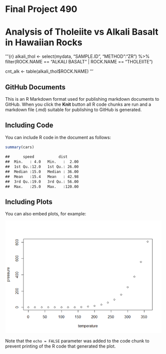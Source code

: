 Final Project 490
================

# Analysis of Tholeiite vs Alkali Basalt in Hawaiian Rocks

’’’{r} alkali\_thol \<- select(mydata, “SAMPLE.ID”, “METHOD”:“ZR”) %\>%
filter(ROCK.NAME == “ALKALI BASALT” | ROCK.NAME == “THOLEIITE”)

cnt\_alk \<- table(alkali\_thol$ROCK.NAME) ’’’

## GitHub Documents

This is an R Markdown format used for publishing markdown documents to
GitHub. When you click the **Knit** button all R code chunks are run and
a markdown file (.md) suitable for publishing to GitHub is generated.

## Including Code

You can include R code in the document as follows:

``` r
summary(cars)
```

    ##      speed           dist       
    ##  Min.   : 4.0   Min.   :  2.00  
    ##  1st Qu.:12.0   1st Qu.: 26.00  
    ##  Median :15.0   Median : 36.00  
    ##  Mean   :15.4   Mean   : 42.98  
    ##  3rd Qu.:19.0   3rd Qu.: 56.00  
    ##  Max.   :25.0   Max.   :120.00

## Including Plots

You can also embed plots, for example:

![](final_project_490_files/figure-gfm/pressure-1.png)<!-- -->

Note that the `echo = FALSE` parameter was added to the code chunk to
prevent printing of the R code that generated the plot.
